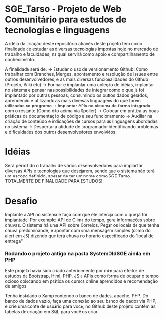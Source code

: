 # SGE_Tarso - Projeto de Web Comunitário para estudos de tecnologias e linguagens
A idéia da criação deste repositório através deste projeto tem como finalidade de estudar as diversas tecnologias impostas hoje no mercado de trabalho e faculdades, na qual servirá como apoio e compartilhamento de conhecimento.

A finalidade será de:
-> Estudar o uso de versionamento Github: Como trabalhar com Branches, Merges, apontamento e resolução de Issues entre outros desenvolvedores, e as mais diversas funcionalidades do Github (Projeto, Wiki etc)
-> Formar e implantar uma coleção de idéias, implantar no sistema e pensar nas possibilidades de integrar como o que já foi implantado por outras pessoas, consumindo os outros dados gerados, aprendendo e utilizando as mais diversas linguagens do que forem utilizadas no programa
-> Implantar APIs no sistema de forma integrada com o restante (Como dito acima via Spoiler)
-> Colocar em prática as boas práticas de documentação de código e seu funcionamento
-> Auxiliar na criação de conteúdo e indicações de cursos para as linguagens abordadas no sistema
-> Despertar a atidude de programador identificando problemas e dificuldades dos outros desenvolvedores envolvidos.

# Idéias
Será permitido o trabalho de vários desenvolvedores para implantar diversas APIs e tecnologias que desejarem, sendo que o sistema não terá um escopo definido, apesar de ter um nome como SGE Tarso. TOTALMENTE DE FINALIDADE PARA ESTUDOS!

# Desafio
Implante a API no sistema e faça com que ele interaja com o que já foi implantado!
Por exemplo: API de Clima do tempo, gera informações sobre chuvas. O sistema há uma API sobre Correios. Pegar os locais de que tenha chuva predominande, e apontar com uma mensagem simples (como do alert em JS) dizendo que terá chuva no horario especificado do "local de entrega"



### Rodando o projeto antigo na pasta SystemOldSGE ainda em PHP
Este projeto havia sido criado anteriormente por mim para efeitos de estudos de Bootstrap, Html, PHP, JS e APIs como forma de ocupar o tempo ocioso colocando em prática os cursos online aprendidos e recomendação de amigos.  

Tenha instalado o Xamp contendo o banco de dados, apache, PHP.
Do banco de dados vazio, faça uma conexão ao seu banco de dados via PHP, e crie uma conte de usuário para você, no Github deste projeto contém as tabelas de criação em SQL para você os criar.
